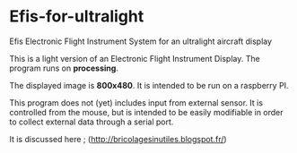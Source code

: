 # Efis-for-ultralight
Efis Electronic Flight Instrument System for an ultralight aircraft display

This is a light version of an Electronic Flight Instrument Display.
The program runs on **processing**.

The displayed image is **800x480**.
It is intended to be run on a raspberry PI.

This program does not (yet) includes input from external sensor.
It is controlled from the mouse, but is intended to be easily modifiable in order to collect external data through a serial port.

It is discussed here ; (http://bricolagesinutiles.blogspot.fr/)
